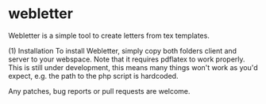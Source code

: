webletter
=========
Webletter is a simple tool to create letters from tex templates.

(1) Installation
To install Webletter, simply copy both folders client and server to your webspace.
Note that it requires pdflatex to work properly.
This is still under development, this means many things won't work as you'd expect, e.g. the path to the php script is hardcoded.

Any patches, bug reports or pull requests are welcome.
